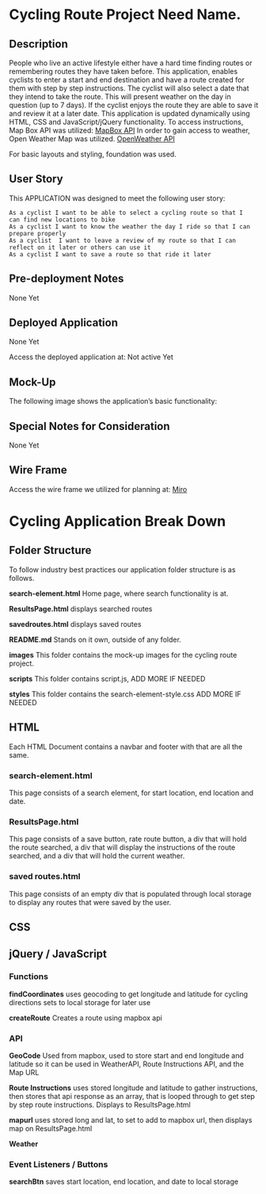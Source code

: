 # Cycling Route Project Need Name. 

## Description

People who live an active lifestyle either have a hard time finding routes or remembering routes they have taken before. This application, enables cyclists to enter a start and end destination and have a route created for them with step by step instructions. The cyclist will also select a date that they intend to take the route. This will present weather on the day in question (up to 7 days).  If the cyclist enjoys the route they are able to save it and review it at a later date. 
This application is updated dynamically using HTML, CSS and JavaScript/jQuery functionality. 
To access instructions, Map Box API was utilized: [MapBox API](https://docs.mapbox.com/api/overview/)  In order to gain access to weather, Open Weather Map was utilized. [OpenWeather API](https://openweathermap.org/api)

For basic layouts and styling, foundation was used.


## User Story

This APPLICATION was designed to meet the following user story:

```
As a cyclist I want to be able to select a cycling route so that I can find new locations to bike 
As a cyclist I want to know the weather the day I ride so that I can prepare properly
As a cyclist  I want to leave a review of my route so that I can reflect on it later or others can use it 
As a cyclist I want to save a route so that ride it later 
```

## Pre-deployment Notes 

None Yet

## Deployed Application
None Yet 

Access the deployed application at: Not active Yet

## Mock-Up

The following image shows the application’s basic functionality:

## Special Notes for Consideration
None Yet 

## Wire Frame
Access the wire frame we utilized for planning at: [Miro](https://miro.com/welcomeonboard/HTJ4TviMugWkwy4R2McWWslBklyGJI3BWfBQeokBmWAjRJbCDH5RAYV7oNL0yHzM)


# Cycling Application Break Down

## Folder Structure

To follow industry best practices our application folder structure is as follows. 

**search-element.html** Home page, where search functionality is at. 

**ResultsPage.html** displays searched routes 

**savedroutes.html** displays saved routes 

**README.md** Stands on it own, outside of any folder.

**images** This folder contains the mock-up images for the cycling route project. 

**scripts** This folder contains script.js, ADD MORE IF NEEDED 

**styles** This folder contains the search-element-style.css  ADD MORE IF NEEDED 

## HTML 

Each HTML Document contains a navbar and footer with that are all the same. 

### search-element.html

This page consists of a search element, for start location, end location and date. 

### ResultsPage.html

This page consists of a save button, rate route button, a div that will hold the route searched, a div that will display the instructions of the route searched, and a div that will hold the current weather. 

### saved routes.html

This page consists of an empty div that is populated through local storage to display any routes that were saved by the user. 

## CSS 

## jQuery / JavaScript

### Functions

**findCoordinates** uses geocoding to get longitude and latitude for cycling directions sets to local storage for later use

**createRoute** Creates a route using mapbox api 

### API

**GeoCode** Used from mapbox, used to store start and end longitude and latitude so it can be used in WeatherAPI, Route Instructions API, and the Map URL

**Route Instructions** uses stored longitude and latitude to gather instructions, then stores that api response as an array, that is looped through to get step by step route instructions. Displays to ResultsPage.html

**mapurl** uses stored long and lat, to set to add to mapbox url, then displays map on ResultsPage.html

**Weather**

### Event Listeners / Buttons 

**searchBtn**  saves start location, end location, and date to local storage 